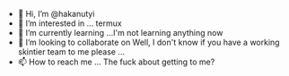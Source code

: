 - 👋 Hi, I’m @hakanutyi
- 👀 I’m interested in ... termux 
- 🌱 I’m currently learning ...I'm not learning anything now 
- 💞️ I’m looking to collaborate on Well, I don't know if you have a working skintier team to me please ...
- 📫 How to reach me ... The fuck about getting to me?
<!---
hakanutyi/hakanutyi is a ✨ special ✨ repository because its `README.md` (this file) appears on your GitHub profile.
You can click the Preview link to take a look at your changes.
--->

